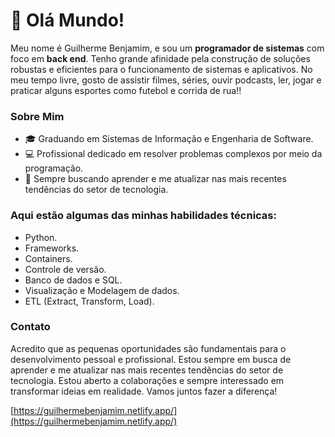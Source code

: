 # 👋 Olá Mundo! 
Meu nome é Guilherme Benjamim, e sou um **programador de sistemas** com foco em **back end**. Tenho grande afinidade pela construção de soluções robustas e eficientes para o funcionamento de sistemas e aplicativos. No meu tempo livre, gosto de assistir filmes, séries, ouvir podcasts, ler, jogar e praticar alguns esportes como futebol e corrida de rua!!

### Sobre Mim
   - 🎓 Graduando em Sistemas de Informação e Engenharia de Software.
   - 💻 Profissional dedicado em resolver problemas complexos por meio da programação.
   - 🌱 Sempre buscando aprender e me atualizar nas mais recentes tendências do setor de tecnologia.

### Aqui estão algumas das minhas habilidades técnicas:
   - Python.
   - Frameworks.
   - Containers.
   - Controle de versão.
   - Banco de dados e SQL.
   - Visualização e Modelagem de dados.
   - ETL (Extract, Transform, Load).


### Contato
Acredito que as pequenas oportunidades são fundamentais para o desenvolvimento pessoal e profissional. Estou sempre em busca de aprender e me atualizar nas mais recentes tendências do setor de tecnologia.
Estou aberto a colaborações e sempre interessado em transformar ideias em realidade. Vamos juntos fazer a diferença!

[https://guilhermebenjamim.netlify.app/](https://guilhermebenjamim.netlify.app/)
